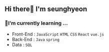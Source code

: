 ## Hi there👋 I'm seunghyeon 


<!--
**seunghyeonheo/seunghyeonheo** is a ✨ _special_ ✨ repository because its `README.md` (this file) appears on your GitHub profile.

Here are some ideas to get you started:

- 🔭 I’m currently working on ...
- 🌱 I’m currently learning ...
- 👯 I’m looking to collaborate on ...
- 🤔 I’m looking for help with ...
- 💬 Ask me about ...
- 📫 How to reach me: ...
- 😄 Pronouns: ...
- ⚡ Fun fact: ...
-->

### 🌱I’m currently learning ...
- Front-End : `JavaScript` `HTML` `CSS` `React` `vue.js`
- Back-End : `Java` `spring`
- Data : `SQL`




